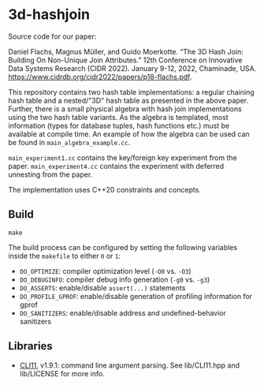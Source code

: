# 3d-hashjoin
Source code for our paper:

Daniel Flachs, Magnus Müller, and Guido Moerkotte.
“The 3D Hash Join: Building On Non-Unique Join Attributes.”
12th Conference on Innovative Data Systems Research (CIDR 2022). January 9-12, 2022, Chaminade, USA.
https://www.cidrdb.org/cidr2022/papers/p18-flachs.pdf.

This repository contains two hash table implementations:
a regular chaining hash table and a nested/"3D" hash table as presented in the above paper.
Further, there is a small physical algebra with hash join implementations using the two hash table variants.
As the algebra is templated, most information (types for database tuples, hash functions etc.) must be available at compile time.
An example of how the algebra can be used can be found in `main_algebra_example.cc`.

`main_experiment1.cc` contains the key/foreign key experiment from the paper.
`main_experiment4.cc` contains the experiment with deferred unnesting from the paper.

The implementation uses C++20 constraints and concepts.


## Build

`make`

The build process can be configured by setting the following variables inside the `makefile` to either `0` or `1`:

- `DO_OPTIMIZE`: compiler optimization level (`-O0` vs. `-O3`)
- `DO_DEBUGINFO`: compiler debug info generation (`-g0` vs. `-g3`)
- `DO_ASSERTS`: enable/disable `assert(...)` statements
- `DO_PROFILE_GPROF`: enable/disable generation of profiling information for gprof
- `DO_SANITIZERS`: enable/disable address and undefined-behavior sanitizers


## Libraries

- [CLI11](https://github.com/CLIUtils/CLI11), v1.9.1: command line argument parsing.
  See lib/CLI11.hpp and lib/LICENSE for more info.
